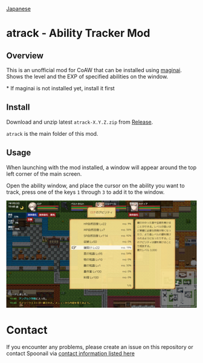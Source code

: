 [Japanese](README.md)

# atrack - Ability Tracker Mod
## Overview
This is an unofficial mod for CoAW that can be installed using [maginai](https://github.com/Spoonail-Iroiro/maginai).  
Shows the level and the EXP of specified abilities on the window.

\* If maginai is not installed yet, install it first

## Install
Download and unzip latest `atrack-X.Y.Z.zip` from [Release](https://github.com/Spoonail-Iroiro/maginai-atrack/releases).  

`atrack` is the main folder of this mod.

## Usage

When launching with the mod installed, a window will appear around the top left corner of the main screen.

Open the ability window, and place the cursor on the ability you want to track, press one of the keys `1` through `3` to add it to the window.

![atrack-ss](docassets/atrack-ss.png)

# Contact

If you encounter any problems, please create an issue on this repository or contact Spoonail via [contact information listed here](https://whiteblackspace.hatenablog.com/contact-coaw)
